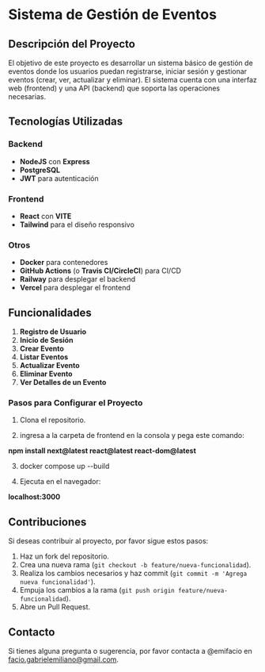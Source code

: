 # Sistema de Gestión de Eventos

## Descripción del Proyecto

El objetivo de este proyecto es desarrollar un sistema básico de gestión de eventos donde los usuarios puedan registrarse, iniciar sesión y gestionar eventos (crear, ver, actualizar y eliminar). El sistema cuenta con una interfaz web (frontend) y una API (backend) que soporta las operaciones necesarias.

## Tecnologías Utilizadas

### Backend
- **NodeJS** con **Express**
- **PostgreSQL**
- **JWT** para autenticación

### Frontend
- **React** con **VITE** 
- **Tailwind** para el diseño responsivo

### Otros
- **Docker** para contenedores
- **GitHub Actions** (o **Travis CI/CircleCI**) para CI/CD
-  **Railway** para desplegar el backend
-  **Vercel** para desplegar el frontend

## Funcionalidades

1. **Registro de Usuario**
2. **Inicio de Sesión**
3. **Crear Evento**
4. **Listar Eventos**
5. **Actualizar Evento**
6. **Eliminar Evento**
7. **Ver Detalles de un Evento**

### Pasos para Configurar el Proyecto

1. Clona el repositorio.

2. ingresa a la carpeta de frontend en la consola y pega este comando:

**npm install next@latest react@latest react-dom@latest**

3. docker compose up --build

4. Ejecuta en el navegador:

**localhost:3000**

   



## Contribuciones

Si deseas contribuir al proyecto, por favor sigue estos pasos:

1. Haz un fork del repositorio.
2. Crea una nueva rama (`git checkout -b feature/nueva-funcionalidad`).
3. Realiza los cambios necesarios y haz commit (`git commit -m 'Agrega nueva funcionalidad'`).
4. Empuja los cambios a la rama (`git push origin feature/nueva-funcionalidad`).
5. Abre un Pull Request.


## Contacto

Si tienes alguna pregunta o sugerencia, por favor contacta a @emifacio en facio.gabrielemiliano@gmail.com.
